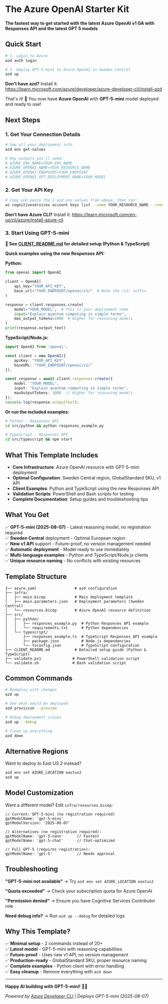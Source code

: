 # The Azure OpenAI Starter Kit

**The fastest way to get started with the latest Azure OpenAI v1 GA with Responses API and the latest GPT 5 models** 

## Quick Start

```bash
# 1. Login to Azure
azd auth login

# 2. Deploy GPT-5-mini to Azure OpenAI in Sweden Central 
azd up
```
**Don't have azd?** Install it: https://learn.microsoft.com/azure/developer/azure-developer-cli/install-azd

That's it! 🚀 You now have **Azure OpenAI** with **GPT-5-mini** model deployed and ready to use!

## Next Steps

### 1. Get Your Connection Details
```bash
# See all your deployment info
azd env get-values

# Key outputs you'll need:
# AZURE_ENV_NAME=YOUR_ENV_NAME
# AZURE_OPENAI_NAME=YOUR_RESOURCE_NAME
# AZURE_OPENAI_ENDPOINT=YOUR_ENDPOINT
# AZURE_OPENAI_GPT_DEPLOYMENT_NAME=YOUR_MODEL
```

### 2. Get Your API Key
```bash
# Copy and paste the 2 azd env values from above, then run:
az cognitiveservices account keys list --name YOUR_RESOURCE_NAME --resource-group rg-YOUR_ENV_NAME
```
**Don't have Azure CLI?** Install it: https://learn.microsoft.com/en-us/cli/azure/install-azure-cli

### 3. Start Using GPT-5-mini

**📖 See [CLIENT_README.md](CLIENT_README.md) for detailed setup (Python & TypeScript)**

**Quick examples using the new Responses API:**

**Python:**
```python
from openai import OpenAI

client = OpenAI(
    api_key="YOUR_API_KEY", 
    base_url="YOUR_ENDPOINT/openai/v1/"  # Note the /v1/ suffix
)

response = client.responses.create(
    model="YOUR_MODEL",  # This is your deployment name
    input="Explain quantum computing in simple terms",
    max_output_tokens=1000  # Higher for reasoning models
)
print(response.output_text)
```

**TypeScript/Node.js:**
```typescript
import OpenAI from 'openai';

const client = new OpenAI({
    apiKey: "YOUR_API_KEY",
    baseURL: "YOUR_ENDPOINT/openai/v1/"
});

const response = await client.responses.create({
    model: "YOUR_MODEL",
    input: "Explain quantum computing in simple terms",
    maxOutputTokens: 1000  // Higher for reasoning models
});
console.log(response.outputText);
```

**Or run the included examples:**
```bash
# Python - Responses API
cd src/python && python responses_example.py

# TypeScript - Responses API
cd src/typescript && npm start
```

## What This Template Includes

- **Core Infrastructure**: Azure OpenAI resource with GPT-5-mini deployment
- **Optimal Configuration**: Sweden Central region, GlobalStandard SKU, v1 API
- **Client Examples**: Python and TypeScript using the new Responses API
- **Validation Scripts**: PowerShell and Bash scripts for testing
- **Complete Documentation**: Setup guides and troubleshooting tips

## What You Get

✅ **GPT-5-mini (2025-08-07)** - Latest reasoning model, no registration required  
✅ **Sweden Central** deployment - Optimal European region   
✅ **New v1 API** support - Future-proof, no version management needed  
✅ **Automatic deployment** - Model ready to use immediately  
✅ **Multi-language examples** - Python and TypeScript/Node.js clients  
✅ **Unique resource naming** - No conflicts with existing resources  


## Template Structure

```
├── azure.yaml                 # azd configuration
├── infra/
│   ├── main.bicep             # Main deployment template
│   ├── main.parameters.json   # Deployment parameters (Sweden Central)
│   └── resources.bicep        # Azure OpenAI resource definition
├── src/
│   ├── python/
│   │   ├── responses_example.py  # Python Responses API example
│   │   └── requirements.txt      # Python dependencies
│   └── typescript/
│       ├── responses_example.ts  # TypeScript Responses API example
│       ├── package.json          # Node.js dependencies
│       └── tsconfig.json         # TypeScript configuration
├── CLIENT_README.md           # Detailed setup guide (Python & TypeScript)
├── validate.ps1              # PowerShell validation script
└── validate.sh               # Bash validation script
```

## Common Commands

```bash
# Redeploy with changes
azd up

# See what would be deployed
azd provision --preview  

# Debug deployment issues
azd up --debug

# Clean up everything  
azd down
```

## Alternative Regions

Want to deploy to East US 2 instead?
```bash
azd env set AZURE_LOCATION eastus2
azd up
```

## Model Customization

Want a different model? Edit `infra/resources.bicep`:

```bicep
// Current: GPT-5-mini (no registration required)
gptModelName: 'gpt-5-mini'
gptModelVersion: '2025-08-07'

// Alternatives (no registration required):
gptModelName: 'gpt-5-nano'      // Fastest
gptModelName: 'gpt-5-chat'      // Chat-optimized

// Full GPT-5 (requires registration):
gptModelName: 'gpt-5'           // Needs approval
```

## Troubleshooting

**"GPT-5-mini not available"** → Try `azd env set AZURE_LOCATION eastus2`

**"Quota exceeded"** → Check your subscription quota for Azure OpenAI

**"Permission denied"** → Ensure you have Cognitive Services Contributor role

**Need debug info?** → Run `azd up --debug` for detailed logs

## Why This Template?

✅ **Minimal setup** - 2 commands instead of 20+  
✅ **Latest model** - GPT-5-mini with reasoning capabilities  
✅ **Future-proof** - Uses new v1 API, no version management  
✅ **Production-ready** - GlobalStandard SKU, proper resource naming  
✅ **Complete examples** - Python client with error handling  
✅ **Easy cleanup** - Remove everything with `azd down`  

---

**Happy AI building with GPT-5-mini!** 🤖✨

*Powered by [Azure Developer CLI](https://aka.ms/azd) | Deploys GPT-5-mini (2025-08-07)*
